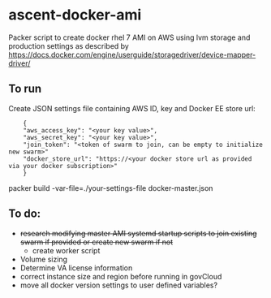 # ascent-docker-ami
Packer script to create docker rhel 7 AMI on AWS using lvm storage and production settings as described by https://docs.docker.com/engine/userguide/storagedriver/device-mapper-driver/

## To run
Create JSON settings file containing AWS ID, key and Docker EE store url:
```
    {
    "aws_access_key": "<your key value>",
    "aws_secret_key": "<your key value>",
    "join_token": "<token of swarm to join, can be empty to initialize new swarm>"
    "docker_store_url": "https://<your docker store url as provided via your docker subscription>"
    }
```
packer build -var-file=./your-settings-file docker-master.json




## To do:
- ~~research modifying master AMI systemd startup scripts to join existing swarm if provided or create new swarm if not~~
    - create worker script 
- Volume sizing
- Determine VA license information
- correct instance size and region before running in govCloud
- move all docker version settings to user defined variables?
